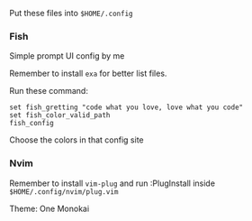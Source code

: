 Put these files into `$HOME/.config`

### Fish
Simple prompt UI config by me

Remember to install `exa` for better list files.

Run these command:
```
set fish_gretting "code what you love, love what you code"
set fish_color_valid_path
fish_config
```

Choose the colors in that config site


### Nvim
Remember to install `vim-plug` and run :PlugInstall inside `$HOME/.config/nvim/plug.vim`

Theme: One Monokai


